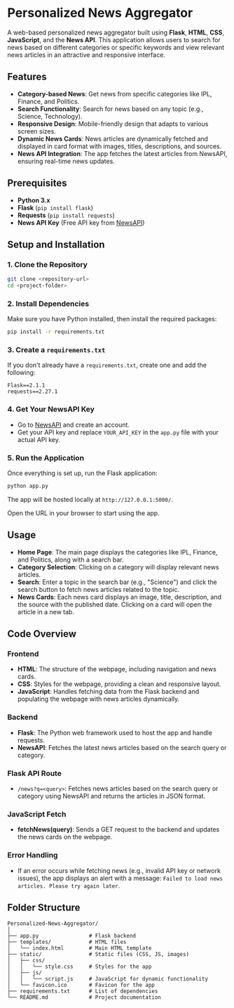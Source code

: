 # Personalized News Aggregator

A web-based personalized news aggregator built using **Flask**, **HTML**, **CSS**, **JavaScript**, and the **News API**. This application allows users to search for news based on different categories or specific keywords and view relevant news articles in an attractive and responsive interface.

## Features

- **Category-based News**: Get news from specific categories like IPL, Finance, and Politics.
- **Search Functionality**: Search for news based on any topic (e.g., Science, Technology).
- **Responsive Design**: Mobile-friendly design that adapts to various screen sizes.
- **Dynamic News Cards**: News articles are dynamically fetched and displayed in card format with images, titles, descriptions, and sources.
- **News API Integration**: The app fetches the latest articles from NewsAPI, ensuring real-time news updates.

## Prerequisites

- **Python 3.x**
- **Flask** (`pip install flask`)
- **Requests** (`pip install requests`)
- **News API Key** (Free API key from [NewsAPI](https://newsapi.org/))

## Setup and Installation

### 1. Clone the Repository

```bash
git clone <repository-url>
cd <project-folder>
```

### 2. Install Dependencies

Make sure you have Python installed, then install the required packages:

```bash
pip install -r requirements.txt
```

### 3. Create a `requirements.txt`

If you don't already have a `requirements.txt`, create one and add the following:

```
Flask==2.1.1
requests==2.27.1
```

### 4. Get Your NewsAPI Key

- Go to [NewsAPI](https://newsapi.org/) and create an account.
- Get your API key and replace `YOUR_API_KEY` in the `app.py` file with your actual API key.

### 5. Run the Application

Once everything is set up, run the Flask application:

```bash
python app.py
```

The app will be hosted locally at `http://127.0.0.1:5000/`.

Open the URL in your browser to start using the app.

## Usage

- **Home Page**: The main page displays the categories like IPL, Finance, and Politics, along with a search bar.
- **Category Selection**: Clicking on a category will display relevant news articles.
- **Search**: Enter a topic in the search bar (e.g., "Science") and click the search button to fetch news articles related to the topic.
- **News Cards**: Each news card displays an image, title, description, and the source with the published date. Clicking on a card will open the article in a new tab.

## Code Overview

### Frontend

- **HTML**: The structure of the webpage, including navigation and news cards.
- **CSS**: Styles for the webpage, providing a clean and responsive layout.
- **JavaScript**: Handles fetching data from the Flask backend and populating the webpage with news articles dynamically.

### Backend

- **Flask**: The Python web framework used to host the app and handle requests.
- **NewsAPI**: Fetches the latest news articles based on the search query or category.

### Flask API Route

- `/news?q=<query>`: Fetches news articles based on the search query or category using NewsAPI and returns the articles in JSON format.

### JavaScript Fetch

- **fetchNews(query)**: Sends a GET request to the backend and updates the news cards on the webpage.

### Error Handling

- If an error occurs while fetching news (e.g., invalid API key or network issues), the app displays an alert with a message: `Failed to load news articles. Please try again later`.

## Folder Structure

```
Personalized-News-Aggregator/
│
├── app.py                # Flask backend
├── templates/            # HTML files
│   └── index.html        # Main HTML template
├── static/               # Static files (CSS, JS, images)
│   ├── css/
│   │   └── style.css     # Styles for the app
│   ├── js/
│   │   └── script.js     # JavaScript for dynamic functionality
│   └── favicon.ico       # Favicon for the app
├── requirements.txt      # List of dependencies
└── README.md             # Project documentation
```
